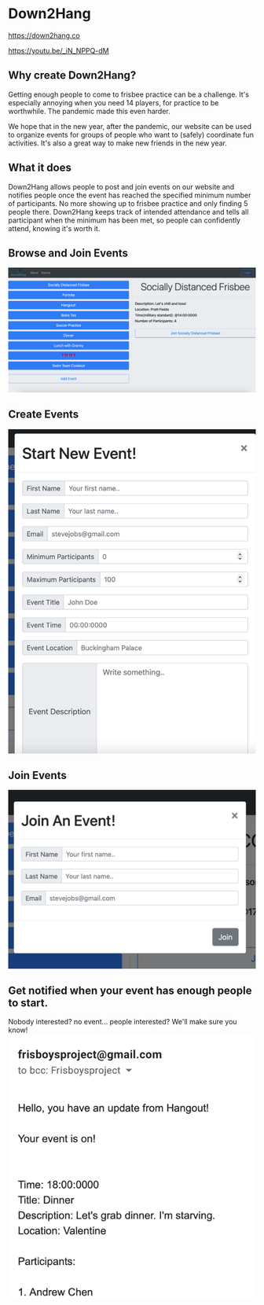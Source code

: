 # Down2Hang

https://down2hang.co

https://youtu.be/_iN_NPPQ-dM
## Why create Down2Hang?

Getting enough people to come to frisbee practice can be a challenge. It's especially annoying when you need 14 players, for practice to be worthwhile. The pandemic made this even harder.

We hope that in the new year, after the pandemic, our website can be used to organize events for groups of people who want to (safely) coordinate fun activities. It's also a great way to make new friends in the new year.

## What it does

Down2Hang allows people to post and join events on our website and notifies people once the event has reached the specified minimum number of participants. No more showing up to frisbee practice and only finding 5 people there. Down2Hang keeps track of intended attendance and tells all participant when the minimum has been met, so people can confidently attend, knowing it's worth it.


## Browse and Join Events
![Browse and Join Events](screenshots/4.png)
## Create Events
![Create Events](screenshots/6.png)
## Join Events
![Join Events](screenshots/5.png)
## Get notified when your event has enough people to start.
Nobody interested? no event... people interested? We'll make sure you know!
![Get notified when your event has enough people to start. Nobody interested? no event... people interested? We'll make sure you know!](screenshots/3.png)

